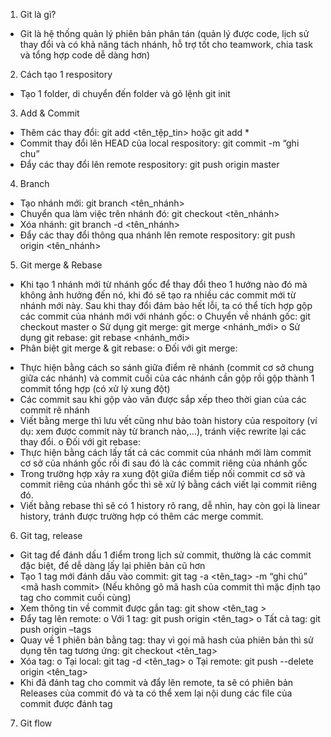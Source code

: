 1.	Git là gì?
-	Git là hệ thống quản lý phiên bản phân tán (quản lý được code, lịch sử thay đổi và có khả năng tách nhánh, hỗ trợ tốt cho teamwork, chia task và tổng hợp code dễ dàng hơn)
2.	Cách tạo 1 respository
-	Tạo 1 folder, di chuyển đến folder và gõ lệnh git init
3.	Add & Commit
-	Thêm các thay đổi: git add <tên_tệp_tin> hoặc git add *
-	Commit thay đổi lên HEAD của local respository:
git commit -m “ghi chu”
-	Đẩy các thay đổi lên remote respository:
git push origin master
4.	Branch
-	Tạo nhánh mới:
git branch <tên_nhánh>
-	Chuyển qua làm việc trên nhánh đó:
git checkout <tên_nhánh>
-	Xóa nhánh:
git branch -d <tên_nhánh>
-	Đẩy các thay đổi thông qua nhánh lên remote respository:
git push origin <tên_nhánh>
5.	Git merge & Rebase
-	Khi tạo 1 nhánh mới từ nhánh gốc để thay đổi theo 1 hướng nào đó mà không ảnh hưởng đến nó, khi đó sẽ tạo ra nhiều các commit mới từ nhánh mới này. Sau khi thay đổi đảm bảo hết lỗi, ta có thể tích hợp gộp các commit của nhánh mới với nhánh gốc: 
o	Chuyển về nhánh gốc: git checkout master
o	Sử dụng git merge: git merge <nhánh_mới>
o	Sử dụng git rebase: git rebase <nhánh_mới>
-	Phân biệt git merge & git rebase:
o	Đối với git merge: 
+	Thực hiện bằng cách so sánh giữa điểm rẽ nhánh (commit cơ sở chung giữa các nhánh) và commit cuối của các nhánh cần gộp rồi gộp thành 1 commit tổng hợp (có xử lý xung đột)
+	Các commit sau khi gộp vào vân được sắp xếp theo thời gian của các commit rẽ nhánh 
+	Viết bằng merge thì lưu vết cũng như bảo toàn history của respoitory (ví dụ: xem được commit này từ branch nào,…), tránh việc rewrite lại các thay đổi.
o	Đối với git rebase: 
+	Thực hiện bằng cách lấy tất cả các commit của nhánh mới làm commit cơ sở của nhánh gốc rồi đi sau đó là các commit riêng của nhánh gốc
+	Trong trường hợp xảy ra xung đột giữa điểm tiếp nối commit cơ sở và commit riêng của nhánh gốc thì sẽ xử lý bằng cách viết lại commit riêng đó.
+	Viết bằng rebase thì sẽ có 1 history rõ rang, dễ nhìn, hay còn gọi là linear history, tránh được trường hợp có thêm các merge commit.
6.	Git tag, release
-	Git tag để đánh dấu 1 điểm trong lịch sử commit, thường là các commit đặc biệt, để dễ dàng lấy lại phiên bản cũ hơn
-	Tạo 1 tag mới đánh dấu vào commit: 
git tag -a <tên_tag> -m “ghi chú” <mã hash commit>
(Nếu không gõ mã hash của commit thì mặc định tạo tag cho commit cuối cùng)
-	Xem thông tin về commit được gắn tag:
git show <tên_tag >
-	Đẩy tag lên remote:
o	Với 1 tag: git push origin <tên_tag>
o	Tất cả tag: git push origin –tags
-	Quay về 1 phiên bản bằng tag: thay vì gọi mã hash của phiên bản thì sử dụng tên tag tương ứng: git checkout <tên_tag>
-	Xóa tag:
o	Tại local: git tag -d <tên_tag>
o	Tại remote: git push --delete origin <tên_tag>
-	Khi đã đánh tag cho commit và đẩy lên remote, ta sẽ có phiên bản Releases của commit đó và ta có thể xem lại nội dung các file của commit được đánh tag
7.	Git flow
